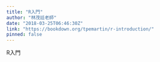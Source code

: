 ```yaml
---
title: "R入門"
author: "林茂廷老師"
date: "2018-03-25T06:46:30Z"
link: "https://bookdown.org/tpemartin/r-introduction/"
pinned: false
---
```


R入門

